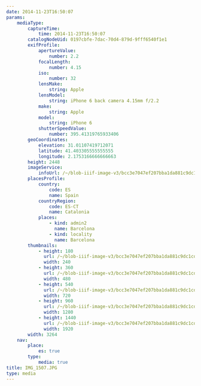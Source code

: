 ```yaml
---
date: 2014-11-23T16:50:07
params:
    mediaType:
        captureTime:
            time: 2014-11-23T16:50:07
        catalogNodeUid: 0197cbfe-7dac-70d4-879d-9fff6540f1e1
        exifProfile:
            apertureValue:
                number: 2.2
            focalLength:
                number: 4.15
            iso:
                number: 32
            lensMake:
                string: Apple
            lensModel:
                string: iPhone 6 back camera 4.15mm f/2.2
            make:
                string: Apple
            model:
                string: iPhone 6
            shutterSpeedValue:
                number: 395.41319765933406
        geoCoordinates:
            elevation: 31.01107419712071
            latitude: 41.403305555555555
            longitude: 2.1753166666666663
        height: 2448
        imageService:
            infoUrl: /~/blob-iiif-image-v3/bcc3e7047ef207bba1da881c9dc1cd4f07b31e2481b7bcf1051c82d4f16e8244/info.json
        placesProfile:
            country:
                code: ES
                name: Spain
            countryRegion:
                code: ES-CT
                name: Catalonia
            places:
                - kind: admin2
                  name: Barcelona
                - kind: locality
                  name: Barcelona
        thumbnails:
            - height: 180
              url: /~/blob-iiif-image-v3/bcc3e7047ef207bba1da881c9dc1cd4f07b31e2481b7bcf1051c82d4f16e8244/full/240%2C180/0/default.jpg
              width: 240
            - height: 360
              url: /~/blob-iiif-image-v3/bcc3e7047ef207bba1da881c9dc1cd4f07b31e2481b7bcf1051c82d4f16e8244/full/480%2C360/0/default.jpg
              width: 480
            - height: 540
              url: /~/blob-iiif-image-v3/bcc3e7047ef207bba1da881c9dc1cd4f07b31e2481b7bcf1051c82d4f16e8244/full/720%2C540/0/default.jpg
              width: 720
            - height: 960
              url: /~/blob-iiif-image-v3/bcc3e7047ef207bba1da881c9dc1cd4f07b31e2481b7bcf1051c82d4f16e8244/full/1280%2C960/0/default.jpg
              width: 1280
            - height: 1440
              url: /~/blob-iiif-image-v3/bcc3e7047ef207bba1da881c9dc1cd4f07b31e2481b7bcf1051c82d4f16e8244/full/1920%2C1440/0/default.jpg
              width: 1920
        width: 3264
    nav:
        place:
            es: true
        type:
            media: true
title: IMG_1507.JPG
type: media
---
```

